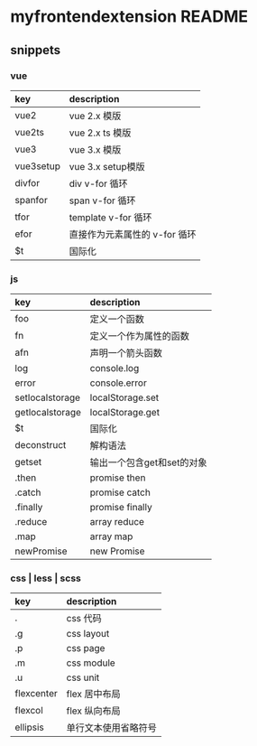 # myfrontendextension README


## snippets

### vue
|key  |description        |
|:----|:------------------|
|vue2|vue 2.x 模版|
|vue2ts|vue 2.x ts 模版|
|vue3|vue 3.x 模版|
|vue3setup|vue 3.x setup模版|
|divfor|div v-for 循环|
|spanfor|span v-for 循环|
|tfor|template v-for 循环|
|efor|直接作为元素属性的 v-for 循环|
|$t|国际化|

### js
|key  |description        |
|:----|:------------------|
|foo|定义一个函数|
|fn|定义一个作为属性的函数|
|afn|声明一个箭头函数|
|log|console.log|
|error|console.error|
|setlocalstorage|localStorage.set|
|getlocalstorage|localStorage.get|
|$t|国际化|
|deconstruct|解构语法|
|getset|输出一个包含get和set的对象|
|.then|promise then|
|.catch|promise catch|
|.finally|promise finally|
|.reduce|array reduce|
|.map|array map|
|newPromise|new Promise|

### css | less | scss
|key  |description        |
|:----|:------------------|
|.|css 代码|
|.g|css layout|
|.p|css page|
|.m|css module|
|.u|css unit|
|flexcenter|flex 居中布局|
|flexcol|flex 纵向布局|
|ellipsis|单行文本使用省略符号|
